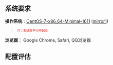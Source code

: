 ## 系统要求
**操作系统**：[CentOS-7-x86_64-Minimal-1611](http://archive.kernel.org/centos-vault/7.3.1611/isos/x86_64/CentOS-7-x86_64-Minimal-1611.iso) ([mirror1](http://tbds-1254174105.cosgz.myqcloud.com/CentOS-7-x86_64-Minimal-1611.iso))
><font color="red" size="1">注：系统盘不少于50G</font>

**浏览器**： Google Chrome, Safari, QQ浏览器

## 配置评估
